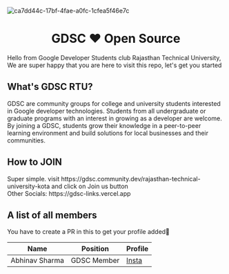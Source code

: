 ![ca7dd44c-17bf-4fae-a0fc-1cfea5f46e7c](https://github.com/pushkarydv/gdsc-rtu-2023/assets/96358784/4f9379c9-24bb-4b96-8c69-8695cf0bc1fc)
<h1 align="center">GDSC ❤️ Open Source</h1>
<p> 
  Hello from Google Developer Students club Rajasthan Technical University, <br/>
  We are super happy that you are here to visit this repo, let's get you started
</p>

<h2>What's GDSC RTU?</h2>
GDSC are community groups for college and university students interested in Google developer technologies. Students from all undergraduate or graduate programs with an interest in growing as a developer are welcome. By joining a GDSC, students grow their knowledge in a peer-to-peer learning environment and build solutions for local businesses and their communities.

<h2>How to JOIN</h2>
Super simple. visit https://gdsc.community.dev/rajasthan-technical-university-kota and click on Join us button <br/>
Other Socials: https://gdsc-links.vercel.app

<h2>
  A list of all members
</h2>

You have to create a PR in this to get your profile added🫠

| Name | Position | Profile |
| -------- | ------- | ------- |
| Abhinav Sharma | GDSC Member | [Insta](https://instagram.com/abhinavherefr) |
